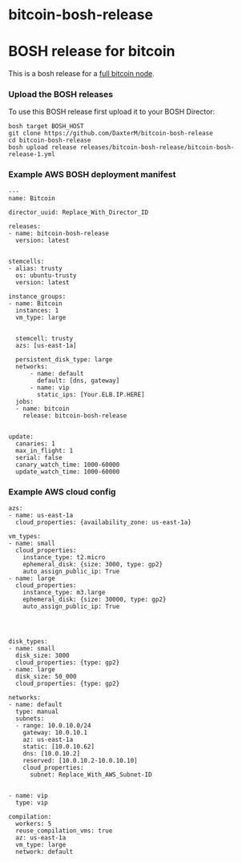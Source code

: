 # bitcoin-bosh-release
# BOSH release for bitcoin

This is a bosh release for a [full bitcoin node](https://bitcoin.org/en/full-node).

### Upload the BOSH releases

To use this BOSH release first upload it to your BOSH Director:

```
bosh target BOSH_HOST
git clone https://github.com/DaxterM/bitcoin-bosh-release
cd bitcoin-bosh-release
bosh upload release releases/bitcoin-bosh-release/bitcoin-bosh-release-1.yml
```



### Example AWS BOSH deployment manifest
```
---
name: Bitcoin

director_uuid: Replace_With_Director_ID

releases:
- name: bitcoin-bosh-release
  version: latest


stemcells:
- alias: trusty
  os: ubuntu-trusty
  version: latest

instance_groups:
- name: Bitcoin
  instances: 1
  vm_type: large


  stemcell: trusty
  azs: [us-east-1a]

  persistent_disk_type: large
  networks:
      - name: default
        default: [dns, gateway]
      - name: vip
        static_ips: [Your.ELB.IP.HERE]
  jobs:
  - name: bitcoin
    release: bitcoin-bosh-release


update:
  canaries: 1
  max_in_flight: 1
  serial: false
  canary_watch_time: 1000-60000
  update_watch_time: 1000-60000

```
### Example AWS cloud config
```
azs:
- name: us-east-1a
  cloud_properties: {availability_zone: us-east-1a}

vm_types:
- name: small
  cloud_properties:
    instance_type: t2.micro
    ephemeral_disk: {size: 3000, type: gp2}
    auto_assign_public_ip: True
- name: large
  cloud_properties:
    instance_type: m3.large
    ephemeral_disk: {size: 30000, type: gp2}
    auto_assign_public_ip: True




disk_types:
- name: small
  disk_size: 3000
  cloud_properties: {type: gp2}
- name: large
  disk_size: 50_000
  cloud_properties: {type: gp2}

networks:
- name: default
  type: manual
  subnets:
  - range: 10.0.10.0/24
    gateway: 10.0.10.1
    az: us-east-1a
    static: [10.0.10.62]
    dns: [10.0.10.2]
    reserved: [10.0.10.2-10.0.10.10]
    cloud_properties:
      subnet: Replace_With_AWS_Subnet-ID


- name: vip
  type: vip

compilation:
  workers: 5
  reuse_compilation_vms: true
  az: us-east-1a
  vm_type: large
  network: default

```
